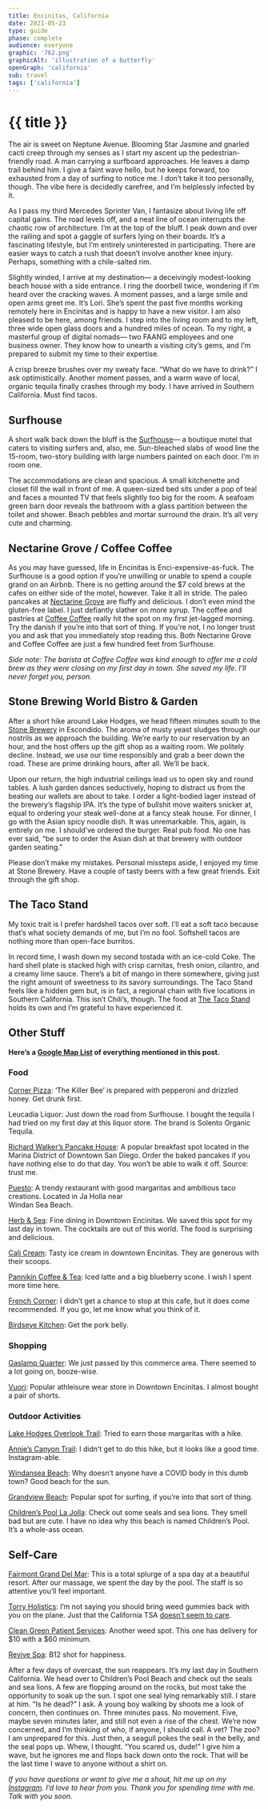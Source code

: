 ```yaml
---
title: Encinitas, California
date: 2021-05-23
type: guide
phase: complete
audience: everyone
graphic: '762.png'
graphicAlt: 'illustration of a butterfly'
openGraph: 'california'
sub: travel
tags: ['california']
---
```

# {{ title }}

The air is sweet on Neptune Avenue.  Blooming Star Jasmine and gnarled cacti creep through my senses as I start my ascent up the pedestrian-friendly road. A man carrying a surfboard approaches. He leaves a damp trail behind him. I give a faint wave hello, but he keeps forward, too exhausted from a day of surfing to notice me. I don’t take it too personally, though. The vibe here is decidedly carefree, and I’m helplessly infected by it. 

As I pass my third Mercedes Sprinter Van, I fantasize about living life off capital gains. The road levels off, and a neat line of ocean interrupts the chaotic row of architecture. I’m at the top of the bluff. I peak down and over the railing and spot a gaggle of surfers lying on their boards. It’s a fascinating lifestyle, but I’m entirely uninterested in participating. There are easier ways to catch a rush that doesn’t involve another knee injury. Perhaps, something with a chile-salted rim.

Slightly winded, I arrive at my destination— a deceivingly modest-looking beach house with a side entrance. I ring the doorbell twice, wondering if I’m heard over the cracking waves. A moment passes, and a large smile and open arms greet me. It’s Lori. She’s spent the past five months working remotely here in Encinitas and is happy to have a new visitor. I am also pleased to be here, among friends. I step into the living room and to my left, three wide open glass doors and a hundred miles of ocean. To my right, a masterful group of digital nomads— two FAANG employees and one business owner. They know how to unearth a visiting city’s gems, and I’m prepared to submit my time to their expertise. 

A crisp breeze brushes over my sweaty face. “What do we have to drink?” I ask optimistically. Another moment passes, and a warm wave of local, organic tequila finally crashes through my body. I have arrived in Southern California. Must find tacos.

## Surfhouse

A short walk back down the bluff is the [Surfhouse](https://surfhouseadventures.com/)— a boutique motel that caters to visiting surfers and, also, me. Sun-bleached slabs of wood line the 15-room, two-story building with large numbers painted on each door. I’m in room one. 

The accommodations are clean and spacious. A small kitchenette and closet fill the wall in front of me. A queen-sized bed sits under a pop of teal and faces a mounted TV that feels slightly too big for the room. A seafoam green barn door reveals the bathroom with a glass partition between the toilet and shower. Beach pebbles and mortar surround the drain. It’s all very cute and charming. 

## Nectarine Grove / Coffee Coffee

As you may have guessed, life in Encinitas is Enci-expensive-as-fuck. The Surfhouse is a good option if you’re unwilling or unable to spend a couple grand on an Airbnb. There is no getting around the $7 cold brews at the cafes on either side of the motel, however. Take it all in stride. The paleo pancakes at [Nectarine Grove](https://nectarinegrove.com/) are fluffy and delicious. I don’t even mind the gluten-free label. I just defiantly slather on more syrup. The coffee and pastries at [Coffee Coffee](https://www.coffeecoffeeleucadia.com/) really hit the spot on my first jet-lagged morning. Try the danish if you’re into that sort of thing. If you’re not, I no longer trust you and ask that you immediately stop reading this. Both Nectarine Grove and Coffee Coffee are just a few hundred feet from Surfhouse. 

*Side note: The barista at Coffee Coffee was kind enough to offer me a cold brew as they were closing on my first day in town. She saved my life. I’ll never forget you, person.*

## Stone Brewing World Bistro & Garden

After a short hike around Lake Hodges, we head fifteen minutes south to the [Stone Brewery](https://www.stonebrewing.com/) in Escondido. The aroma of musty yeast sludges through our nostrils as we approach the building. We’re early to our reservation by an hour, and the host offers up the gift shop as a waiting room. We politely decline. Instead, we use our time responsibly and grab a beer down the road. These are prime drinking hours, after all. We’ll be back. 

Upon our return, the high industrial ceilings lead us to open sky and round tables. A lush garden dances seductively, hoping to distract us from the beating our wallets are about to take. I order a light-bodied lager instead of the brewery’s flagship IPA. It’s the type of bullshit move waiters snicker at, equal to ordering your steak well-done at a fancy steak house. For dinner, I go with the Asian spicy noodle dish. It was unremarkable. This, again, is entirely on me. I should’ve ordered the burger. Real pub food. No one has ever said, “be sure to order the Asian dish at that brewery with outdoor garden seating.”

Please don’t make my mistakes. Personal missteps aside, I enjoyed my time at Stone Brewery. Have a couple of tasty beers with a few great friends. Exit through the gift shop. 

## The Taco Stand

My toxic trait is I prefer hardshell tacos over soft. I’ll eat a soft taco because that’s what society demands of me, but I’m no fool. Softshell tacos are nothing more than open-face burritos.

In record time, I wash down my second tostada with an ice-cold Coke. The hard shell plate is stacked high with crisp carnitas, fresh onion, cilantro, and a creamy lime sauce. There’s a bit of mango in there somewhere, giving just the right amount of sweetness to its savory surroundings. The Taco Stand feels like a hidden gem but, is in fact, a regional chain with five locations in Southern California. This isn’t Chili’s, though. The food at [The Taco Stand](http://letstaco.com/) holds its own and I’m grateful to have experienced it. 

## Other Stuff
**Here’s a [Google Map List](https://www.google.com/maps/placelists/list/mJsyOQ9wT5yrR5iPJymjew) of everything mentioned in this post.**

### Food

[Corner Pizza](https://corner-pizza.com/): ‘The Killer Bee’ is prepared with pepperoni and drizzled honey. Get drunk first. 

Leucadia Liquor: Just down the road from Surfhouse. I bought the tequila I had tried on my first day at this liquor store. The brand is Solento Organic Tequila.

[Richard Walker’s Pancake House](https://www.richardwalkers.com/): A popular breakfast spot located in the Marina District of Downtown San Diego. Order the baked pancakes if you have nothing else to do that day. You won’t be able to walk it off. Source: trust me. 
 
[Puesto](https://www.eatpuesto.com/): A trendy restaurant with good margaritas and ambitious taco creations. Located in Ja Holla near  
Windan Sea Beach. 

[Herb & Sea](https://www.herbandsea.com/): Fine dining in Downtown Encinitas. We saved this spot for my last day in town. The cocktails are out of this world. The food is surprising and delicious. 

[Cali Cream](https://calicreamonlineordering.com/): Tasty ice cream in downtown Encinitas. They are generous with their scoops. 

[Pannikin Coffee & Tea](https://pannikincoffeeandtea.com/): Iced latte and a big blueberry scone. I wish I spent more time here. 

[French Corner](https://frenchcorner.com/): I didn’t get a chance to stop at this cafe, but it does come recommended. If you go, let me know what you think of it. 

[Birdseye Kitchen](https://www.birdseyekitchen.com/): Get the pork belly. 

### Shopping

[Gaslamp Quarter](https://www.gaslamp.org/): We just passed by this commerce area. There seemed to a lot going on, booze-wise. 

[Vuori](https://vuoriclothing.com/): Popular athleisure wear store in Downtown Encinitas. I almost bought a pair of shorts. 

### Outdoor Activities

[Lake Hodges Overlook Trail](https://www.alltrails.com/trail/us/california/lake-hodges-overlook-trail--2): Tried to earn those margaritas with a hike. 

[Annie’s Canyon Trail](https://www.alltrails.com/trail/us/california/annies-canyon-trail-via-north-rios-trailhead-loop): I didn’t get to do this hike, but it looks like a good time. Instagram-able. 

[Windansea Beach](https://www.californiabeaches.com/beach/windansea-beach/): Why doesn’t anyone have a COVID body in this dumb town? Good beach for the sun. 

[Grandview Beach](https://www.herbandsea.com/): Popular spot for surfing, if you’re into that sort of thing. 

[Children’s Pool La Jolla](https://www.sandiego.gov/lifeguards/beaches/pool): Check out some seals and sea lions. They smell bad but are cute. I have no idea why this beach is named Children’s Pool. It’s a whole-ass ocean. 

## Self-Care

[Fairmont Grand Del Mar](https://www.fairmont.com/san-diego/): This is a total splurge of a spa day at a beautiful resort. After our massage, we spent the day by the pool. The staff is so attentive you’ll feel important. 

[Torry Holistics](https://torreyholistics.com/): I’m not saying you should bring weed gummies back with you on the plane. Just that the California TSA [doesn’t seem to care](https://www.lataco.com/is-it-legal-to-fly-with-weed-lax/). 

[Clean Green Patient Services](https://www.cleangreenpatientservices.com/): Another weed spot. This one has delivery for $10 with a $60 minimum. 

[Revive Spa](https://revive.md/): B12 shot for happiness.

After a few days of overcast, the sun reappears. It’s my last day in Southern California. We head over to Children’s Pool Beach and check out the seals and sea lions. A few are flopping around on the rocks, but most take the opportunity to soak up the sun. I spot one seal lying remarkably still. I stare at him. “Is he dead?” I ask. A young boy walking by shoots me a look of concern, then continues on. Three minutes pass. No movement. Five, maybe seven minutes later, and still not even a rise of the chest. We’re now concerned, and I’m thinking of who, if anyone, I should call. A vet? The zoo? I am unprepared for this. Just then, a seagull pokes the seal in the belly, and the seal pops up. Whew, I thought. “You scared us, dude!” I give him a wave, but he ignores me and flops back down onto the rock. That will be the last time I wave to anyone without a shirt on. 

*If you have questions or want to give me a shout, hit me up on my [Instagram](https://www.instagram.com/jasondotgov/). I’d love to hear from you. Thank you for spending time with me. Talk with you soon.*
